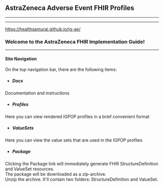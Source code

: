 ## AstraZeneca Adverse Event FHIR Profiles
---
---

https://healthsamurai.github.io/ig-ae/

### Welcome to the AstraZeneca FHIR Implementation Guide!
---

#### Site Navigation

On the top navigation bar, there are the following items:

* ##### Docs

Documentation and instructions

* ##### Profiles

Here you can view rendered IGPOP profiles in a brief convenient format

* ##### ValueSets

Here you can view the value sets that are used in the IGPOP profiles

* ##### Package

Clicking the Package link will immediately generate FHIR StructureDefinition and ValueSet resources. <br>
The package will be downloaded as a zip-archive. <br>Unzip the archive. It'll contain two folders: StructureDefinition and ValueSet.

